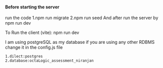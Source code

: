 #### Before starting the server ####
run the code 
    1.npm run migrate
    2.npm run seed
And after run the server by
    npm run dev

To Run the client (vite): 
    npm run dev

I am using postgreSQL as my database if you are using any other RDBMS
change it in the config.js file
    
    1.dilect:postgres
    2.database:octaLogic_assessment_niranjan
